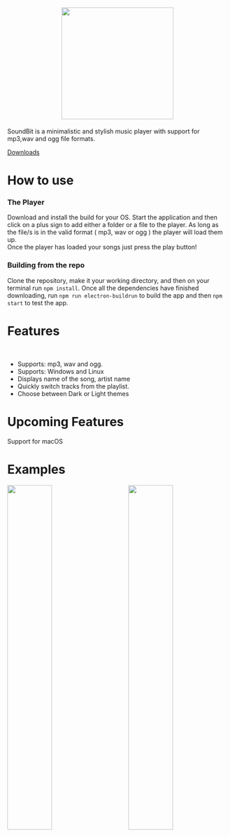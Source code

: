 <div align="center">
  <h1>
<img width="256px" src = "https://user-images.githubusercontent.com/66163410/186941483-82c1294d-6c4d-446b-8b09-ced7bc178440.png">
  </h1>
</div>
<div>
SoundBit is a minimalistic and stylish music player with support for mp3,wav and ogg file formats.


[Downloads](https://github.com/Almighty42/Soundbit/releases/tag/1.1.0)
</div>

# How to use

### The Player
Download and install the build for your OS. Start the application and then click on a plus sign to add either a folder or a file to the player. As long as the file/s is in the valid format ( mp3, wav or ogg ) the player will load them up.
<br>
Once the player has loaded your songs just press the play button!

### Building from the repo
Clone the repository, make it your working directory, and then on your terminal run ```npm install```.
Once all the dependencies have finished downloading, run ```npm run electron-buildrun``` to build the app and then ```npm start``` to test the app.

# Features
<br>
<ul>
 <li>Supports: mp3, wav and ogg.</li>
 <li>Supports: Windows and Linux</li>
 <li>Displays name of the song, artist name</li>
 <li>Quickly switch tracks from the playlist.</li>
 <li>Choose between Dark or Light themes</li>
</ul>

# Upcoming Features
Support for macOS

# Examples
<img width="45%" align="left" src="https://user-images.githubusercontent.com/66163410/187020575-82eaf4e6-59ee-4234-bade-b910f3bfc1bb.png" ></img>
<img width="45%" align="right" src="https://user-images.githubusercontent.com/66163410/187020585-0146e8de-d80e-4f73-828e-ef3b2032ad50.png" ></img>
